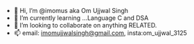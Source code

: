 - 👋 Hi, I’m @imomus aka Om Ujjwal Singh
- 🌱 I’m currently learning ...Language C and DSA
- 💞️ I’m looking to collaborate on anything RELATED.
- 📫 email: imomujjwalsingh@gmail.com, insta:om_ujjwal_3125

<!---
imomus/imomus is a ✨ special ✨ repository because its `README.md` (this file) appears on your GitHub profile.
You can click the Preview link to take a look at your changes.
--->
